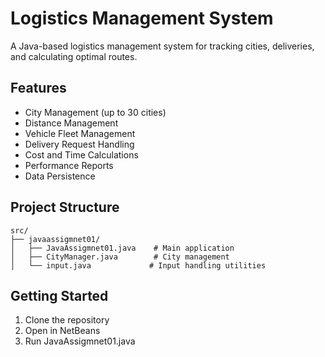 # Logistics Management System

A Java-based logistics management system for tracking cities, deliveries, and calculating optimal routes.

## Features
- City Management (up to 30 cities)
- Distance Management
- Vehicle Fleet Management
- Delivery Request Handling
- Cost and Time Calculations
- Performance Reports
- Data Persistence

## Project Structure
```
src/
├── javaassigmnet01/
│   ├── JavaAssigmnet01.java    # Main application
│   ├── CityManager.java        # City management
│   └── input.java             # Input handling utilities
```

## Getting Started
1. Clone the repository
2. Open in NetBeans
3. Run JavaAssigmnet01.java

